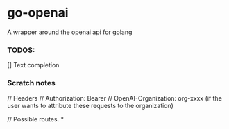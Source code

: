 # go-openai
A wrapper around the openai api for golang

### TODOS:
[] Text completion




### Scratch notes
// Headers
// Authorization: Bearer
// OpenAI-Organization: org-xxxx (if the user wants to attribute these requests to the organization)

// Possible routes.
* 
